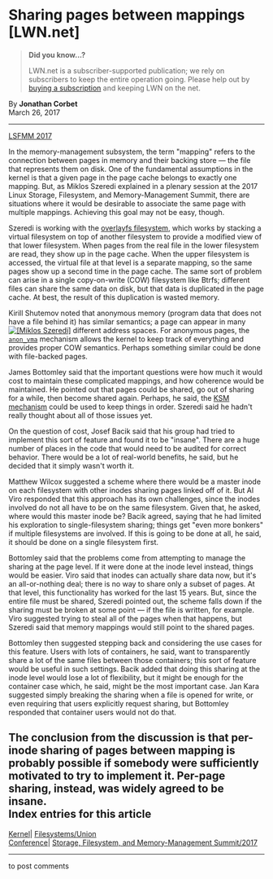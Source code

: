 # Sharing pages between mappings [LWN.net]

> **Did you know...?**
> 
> LWN.net is a subscriber-supported publication; we rely on subscribers to keep the entire operation going. Please help out by [buying a subscription](/Promo/nst-nag4/subscribe) and keeping LWN on the net. 

By **Jonathan Corbet**  
March 26, 2017 

* * *

[LSFMM 2017](/Articles/lsfmm2017/)

In the memory-management subsystem, the term "mapping" refers to the connection between pages in memory and their backing store — the file that represents them on disk. One of the fundamental assumptions in the kernel is that a given page in the page cache belongs to exactly one mapping. But, as Miklos Szeredi explained in a plenary session at the 2017 Linux Storage, Filesystem, and Memory-Management Summit, there are situations where it would be desirable to associate the same page with multiple mappings. Achieving this goal may not be easy, though. 

Szeredi is working with the [overlayfs filesystem](/Articles/403012/), which works by stacking a virtual filesystem on top of another filesystem to provide a modified view of that lower filesystem. When pages from the real file in the lower filesystem are read, they show up in the page cache. When the upper filesystem is accessed, the virtual file at that level is a separate mapping, so the same pages show up a second time in the page cache. The same sort of problem can arise in a single copy-on-write (COW) filesystem like Btrfs; different files can share the same data on disk, but that data is duplicated in the page cache. At best, the result of this duplication is wasted memory. 

Kirill Shutemov noted that anonymous memory (program data that does not have a file behind it) has similar semantics; a page can appear in many [![\[Miklos Szeredi\]](https://static.lwn.net/images/conf/2017/lsfmm/MiklosSzeredi-sm.jpg)](/Articles/717952/) different address spaces. For anonymous pages, the [`anon_vma`](/Articles/75198/) mechanism allows the kernel to keep track of everything and provides proper COW semantics. Perhaps something similar could be done with file-backed pages. 

James Bottomley said that the important questions were how much it would cost to maintain these complicated mappings, and how coherence would be maintained. He pointed out that pages could be shared, go out of sharing for a while, then become shared again. Perhaps, he said, the [KSM mechanism](/Articles/330589/) could be used to keep things in order. Szeredi said he hadn't really thought about all of those issues yet. 

On the question of cost, Josef Bacik said that his group had tried to implement this sort of feature and found it to be "insane". There are a huge number of places in the code that would need to be audited for correct behavior. There would be a lot of real-world benefits, he said, but he decided that it simply wasn't worth it. 

Matthew Wilcox suggested a scheme where there would be a master inode on each filesystem with other inodes sharing pages linked off of it. But Al Viro responded that this approach has its own challenges, since the inodes involved do not all have to be on the same filesystem. Given that, he asked, where would this master inode be? Bacik agreed, saying that he had limited his exploration to single-filesystem sharing; things get "even more bonkers" if multiple filesystems are involved. If this is going to be done at all, he said, it should be done on a single filesystem first. 

Bottomley said that the problems come from attempting to manage the sharing at the page level. If it were done at the inode level instead, things would be easier. Viro said that inodes can actually share data now, but it's an all-or-nothing deal; there is no way to share only a subset of pages. At that level, this functionality has worked for the last 15 years. But, since the entire file must be shared, Szeredi pointed out, the scheme falls down if the sharing must be broken at some point — if the file is written, for example. Viro suggested trying to steal all of the pages when that happens, but Szeredi said that memory mappings would still point to the shared pages. 

Bottomley then suggested stepping back and considering the use cases for this feature. Users with lots of containers, he said, want to transparently share a lot of the same files between those containers; this sort of feature would be useful in such settings. Bacik added that doing this sharing at the inode level would lose a lot of flexibility, but it might be enough for the container case which, he said, might be the most important case. Jan Kara suggested simply breaking the sharing when a file is opened for write, or even requiring that users explicitly request sharing, but Bottomley responded that container users would not do that. 

The conclusion from the discussion is that per-inode sharing of pages between mapping is probably possible if somebody were sufficiently motivated to try to implement it. Per-page sharing, instead, was widely agreed to be insane.  
Index entries for this article  
---  
[Kernel](/Kernel/Index)| [Filesystems/Union](/Kernel/Index#Filesystems-Union)  
[Conference](/Archives/ConferenceIndex/)| [Storage, Filesystem, and Memory-Management Summit/2017](/Archives/ConferenceIndex/#Storage_Filesystem_and_Memory-Management_Summit-2017)  
  


* * *

to post comments 

